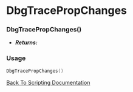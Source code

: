 # DbgTracePropChanges

### DbgTracePropChanges()
- ***Returns:*** 

### Usage

```Lua
DbgTracePropChanges()
```


[Back To Scripting Documentation](../README.md)
